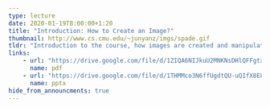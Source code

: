 ```yaml
---
type: lecture
date: 2020-01-19T8:00:00+1:20
title: "Introduction: How to Create an Image?"
thumbnail: http://www.cs.cmu.edu/~junyanz/imgs/spade.gif
tldr: "Introduction to the course, how images are created and manipulated by humans and machines"
links:
    - url: "https://drive.google.com/file/d/1ZIQA6NIJkuU2MNKNsDHlQFFgtxLdkfnB/view?usp=sharing"
      name: pdf
    - url: "https://drive.google.com/file/d/1THMMco3N6ffUgdtQU-uQIfX8E8qKefhA/view?usp=sharing"
      name: pptx
hide_from_announcments: true
---
```

